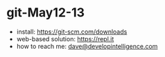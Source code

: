 # git-May12-13
* install: https://git-scm.com/downloads
* web-based solution: https://repl.it
* how to reach me: dave@developintelligence.com
